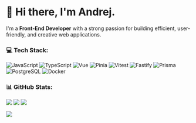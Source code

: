 # 👋 Hi there, I'm Andrej.

I'm a **Front-End Developer** with a strong passion for building efficient, user-friendly, and creative web applications.  

### 💻 Tech Stack:
![JavaScript](https://img.shields.io/badge/-JavaScript-F7DF1E?style=for-the-badge&logo=javascript&logoColor=black) ![TypeScript](https://img.shields.io/badge/-TypeScript-3178C6?style=for-the-badge&logo=typescript&logoColor=white)    ![Vue](https://img.shields.io/badge/-Vue-4FC08D?style=for-the-badge&logo=vue.js&logoColor=white) ![Pinia](https://img.shields.io/badge/-Pinia-ecb732?style=for-the-badge&logo=vue.js&logoColor=white)  ![Vitest](https://img.shields.io/badge/-Vitest-6E9F18?style=for-the-badge&logo=vitest&logoColor=white) ![Fastify](https://img.shields.io/badge/-Fastify-000000?style=for-the-badge&logo=fastify&logoColor=white)  ![Prisma](https://img.shields.io/badge/-Prisma-2D3748?style=for-the-badge&logo=prisma&logoColor=white)   ![PostgreSQL](https://img.shields.io/badge/-PostgreSQL-4169E1?style=for-the-badge&logo=postgresql&logoColor=white) ![Docker](https://img.shields.io/badge/-Docker-2496ED?style=for-the-badge&logo=docker&logoColor=white)

### 📊 GitHub Stats:
![](https://github-readme-stats.vercel.app/api?username=begprod&hide_border=false&include_all_commits=true&count_private=true)
![](https://github-readme-activity-graph.vercel.app/graph?username=begprod&bg_color=ffffff&color=0d0d0d&line=5688bd&point=dd038d&area=true&hide_border=true)
![](https://github-profile-trophy.vercel.app/?username=begprod&theme=gruvbox&row=1)
<br/>

![](https://komarev.com/ghpvc/?username=begprod)
